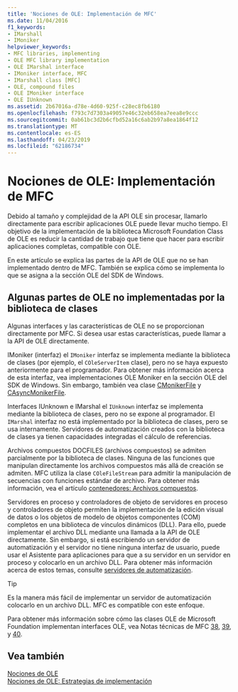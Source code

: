 ```yaml
---
title: 'Nociones de OLE: Implementación de MFC'
ms.date: 11/04/2016
f1_keywords:
- IMarshall
- IMoniker
helpviewer_keywords:
- MFC libraries, implementing
- OLE MFC library implementation
- OLE IMarshal interface
- IMoniker interface, MFC
- IMarshall class [MFC]
- OLE, compound files
- OLE IMoniker interface
- OLE IUnknown
ms.assetid: 2b67016a-d78e-4d60-925f-c28ec8fb6180
ms.openlocfilehash: f793c7d7303a49057e46c32eb658ea7eea8e9ccc
ms.sourcegitcommit: 0ab61bc3d2b6cfbd52a16c6ab2b97a8ea1864f12
ms.translationtype: MT
ms.contentlocale: es-ES
ms.lasthandoff: 04/23/2019
ms.locfileid: "62186734"
---
```

# <a name="ole-background-mfc-implementation"></a>Nociones de OLE: Implementación de MFC

Debido al tamaño y complejidad de la API OLE sin procesar, llamarlo directamente para escribir aplicaciones OLE puede llevar mucho tiempo. El objetivo de la implementación de la biblioteca Microsoft Foundation Class de OLE es reducir la cantidad de trabajo que tiene que hacer para escribir aplicaciones completas, compatible con OLE.

En este artículo se explica las partes de la API de OLE que no se han implementado dentro de MFC. También se explica cómo se implementa lo que se asigna a la sección OLE del SDK de Windows.

##  <a name="_core_portions_of_ole_not_implemented_by_the_class_library"></a> Algunas partes de OLE no implementadas por la biblioteca de clases

Algunas interfaces y las características de OLE no se proporcionan directamente por MFC. Si desea usar estas características, puede llamar a la API de OLE directamente.

IMoniker (interfaz) el `IMoniker` interfaz se implementa mediante la biblioteca de clases (por ejemplo, el `COleServerItem` clase), pero no se haya expuesto anteriormente para el programador. Para obtener más información acerca de esta interfaz, vea implementaciones OLE Moniker en la sección OLE del SDK de Windows. Sin embargo, también vea clase [CMonikerFile](../mfc/reference/cmonikerfile-class.md) y [CAsyncMonikerFile](../mfc/reference/casyncmonikerfile-class.md).

Interfaces IUnknown e IMarshal el `IUnknown` interfaz se implementa mediante la biblioteca de clases, pero no se expone al programador. El `IMarshal` interfaz no está implementado por la biblioteca de clases, pero se usa internamente. Servidores de automatización creados con la biblioteca de clases ya tienen capacidades integradas el cálculo de referencias.

Archivos compuestos DOCFILES (archivos compuestos) se admiten parcialmente por la biblioteca de clases. Ninguna de las funciones que manipulan directamente los archivos compuestos más allá de creación se admiten. MFC utiliza la clase `COleFileStream` para admitir la manipulación de secuencias con funciones estándar de archivo. Para obtener más información, vea el artículo [contenedores: Archivos compuestos](../mfc/containers-compound-files.md).

Servidores en proceso y controladores de objeto de servidores en proceso y controladores de objeto permiten la implementación de la edición visual de datos o los objetos de modelo de objetos componentes (COM) completos en una biblioteca de vínculos dinámicos (DLL). Para ello, puede implementar el archivo DLL mediante una llamada a la API de OLE directamente. Sin embargo, si está escribiendo un servidor de automatización y el servidor no tiene ninguna interfaz de usuario, puede usar el Asistente para aplicaciones para que a su servidor en un servidor en proceso y colocarlo en un archivo DLL. Para obtener más información acerca de estos temas, consulte [servidores de automatización](../mfc/automation-servers.md).

> [!TIP]
>  Es la manera más fácil de implementar un servidor de automatización colocarlo en un archivo DLL. MFC es compatible con este enfoque.

Para obtener más información sobre cómo las clases OLE de Microsoft Foundation implementan interfaces OLE, vea Notas técnicas de MFC [38](../mfc/tn038-mfc-ole-iunknown-implementation.md), [39](../mfc/tn039-mfc-ole-automation-implementation.md), y [40](../mfc/tn040-mfc-ole-in-place-resizing-and-zooming.md).

## <a name="see-also"></a>Vea también

[Nociones de OLE](../mfc/ole-background.md)<br/>
[Nociones de OLE: Estrategias de implementación](../mfc/ole-background-implementation-strategies.md)
